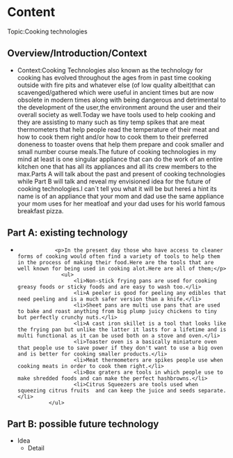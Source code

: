 # Content
Topic:Cooking technologies

## Overview/Introduction/Context
* Context:Cooking Technologies also known as the technology for cooking has evolved throughout the ages from in past time cooking outside with fire pits and whatever else (of low quality albeit)that can scavenged/gathered which were useful in ancient times but are now obsolete in modern times  along with being dangerous and detrimental to the development of the user,the environment around the user and their overall society as well.Today we have tools used to help cooking and they are assisting to many such as tiny temp spikes that are meat thermometers that help people read the temperature of their meat and how to cook them right and/or how to cook them to their preferred doneness to toaster ovens that help them prepare and cook smaller and small number course meals.The future of cooking technologies in my mind at least is one singular appliance that can do the work of an entire kitchen one that has all its appliances and all its crew members to the max.Parts A will talk about the past and present of cooking technologies while Part B will talk and reveal my envisioned idea for the future of cooking technologies.I can´t tell you what it will be but hereś a hint its name is of  an appliance that your mom and dad use the same appliance your mom uses for her meatloaf and your dad uses for his world famous breakfast pizza.
## Part A: existing technology
*                 <p>In the present day those who have access to cleaner forms of cooking would often find a variety of tools to help them in the process of making their food.Here are the tools that are well known for being used in cooking alot.Here are all of them;</p>
                    <ul>
                        <li>Non-stick frying pans are used for cooking greasy foods or sticky foods and are easy to wash too.</li>
                        <li>A peeler is good for peeling any edibles that need peeling and is a much safer version than a knife.</li>
                        <li>Sheet pans are multi use pans that are used  to bake and roast anything from big plump juicy chickens to tiny but perfectly crunchy nuts.</li>
                        <li>A cast iron skillet is a tool that looks like the frying pan but unlike the latter it lasts for a lifetime and is multi functional as it can be used both on a stove and oven.</li>
                        <li>Toaster oven is a basically miniature oven that people use to save power if they don't want to use a big oven and is better for cooking smaller products.</li>
                        <li>Meat thermometers are spikes people use when cooking meats in order to cook them right.</li>
                        <li>Box graters are tools in which people use to make shredded foods and can make the perfect hashbrowns.</li>
                        <li>Citrus Squeezers are tools used when squeezing citrus fruits  and can keep the juice and seeds separate.</li>
                </ul>

## Part B: possible future technology
* Idea
  * Detail
